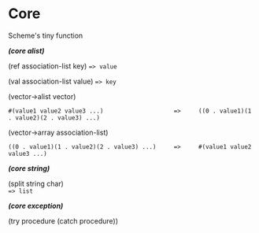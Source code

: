 # Core
Scheme's tiny function


***(core alist)***

(ref association-list key)
`=> value`

(val association-list value)
`=> key`

(vector->alist vector)	

`#(value1 value2 value3 ...)                    =>     ((0 . value1)(1 . value2)(2 . value3) ...)`	
		
(vector->array association-list)	
		
`((0 . value1)(1 . value2)(2 . value3) ...)     =>     #(value1 value2 value3 ...)`


***(core string)***

(split string char)   
`=> list`

***(core exception)***

(try procedure (catch procedure))
